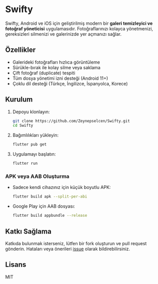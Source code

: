 # Swifty

Swifty, Android ve iOS için geliştirilmiş modern bir **galeri temizleyici ve fotoğraf yöneticisi** uygulamasıdır. Fotoğraflarınızı kolayca yönetmenizi, gereksizleri silmenizi ve galerinizde yer açmanızı sağlar.

## Özellikler
- Galerideki fotoğrafları hızlıca görüntüleme
- Sürükle-bırak ile kolay silme veya saklama
- Çift fotoğraf (duplicate) tespiti
- Tüm dosya yönetimi izni desteği (Android 11+)
- Çoklu dil desteği (Türkçe, İngilizce, İspanyolca, Korece)

## Kurulum

1. Depoyu klonlayın:
   ```sh
   git clone https://github.com/Zeynepselcen/Swifty.git
   cd Swifty
   ```
2. Bağımlılıkları yükleyin:
   ```sh
   flutter pub get
   ```
3. Uygulamayı başlatın:
   ```sh
   flutter run
   ```

### APK veya AAB Oluşturma
- Sadece kendi cihazınız için küçük boyutlu APK:
  ```sh
  flutter build apk --split-per-abi
  ```
- Google Play için AAB dosyası:
  ```sh
  flutter build appbundle --release
  ```

## Katkı Sağlama
Katkıda bulunmak isterseniz, lütfen bir fork oluşturun ve pull request gönderin. Hataları veya önerileri [issue](https://github.com/Zeynepselcen/Swifty/issues) olarak bildirebilirsiniz.

## Lisans
MIT
